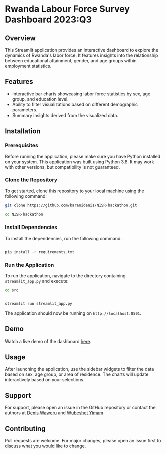 # Rwanda Labour Force Survey Dashboard 2023:Q3

## Overview

This Streamlit application provides an interactive dashboard to explore the dynamics of Rwanda's labor force. It features insights into the relationship between educational attainment, gender, and age groups within employment statistics.

## Features

- Interactive bar charts showcasing labor force statistics by sex, age group, and education level.
- Ability to filter visualizations based on different demographic parameters.
- Summary insights derived from the visualized data.

## Installation

### Prerequisites

Before running the application, please make sure you have Python installed on your system. This application was built using Python 3.8. It may work with other versions, but compatibility is not guaranteed.

### Clone the Repository

To get started, clone this repository to your local machine using the following command:

```bash
git clone https://github.com/karanidenis/NISR-hackathon.git
```

```bash
cd NISR-hackathon
```

### Install Dependencies

To install the dependencies, run the following command:

```bash

pip install -r requirements.txt
```

### Run the Application

To run the application, navigate to the directory containing `streamlit_app.py` and execute:

```bash
cd src
```

```bash

streamlit run streamlit_app.py
```

The application should now be running on `http://localhost:8501`.

## Demo

Watch a live demo of the dashboard [here](https://drive.google.com/file/d/1Qi0slMFULop5i0Mv3Oj5uwvdaEpX9hg9/view).

## Usage

After launching the application, use the sidebar widgets to filter the data based on sex, age group, or area of residence. The charts will update interactively based on your selections.

## Support

For support, please open an issue in the GitHub repository or contact the authors at [Denis Waweru](mailto:d.waweru@alustudent.com) and [Wubeshet Yimam](mailto:w.yimam@alustudent.com)

## Contributing

Pull requests are welcome. For major changes, please open an issue first to discuss what you would like to change.
